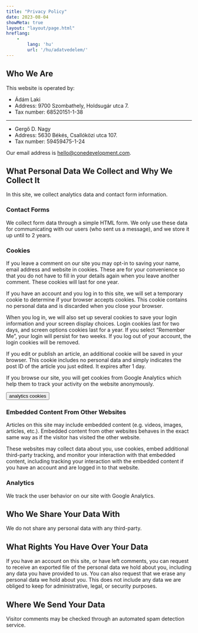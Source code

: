 ```yaml
---
title: "Privacy Policy"
date: 2023-08-04
showMeta: true
layout: "layout/page.html"
hreflang:
    -
        lang: 'hu'
        url: '/hu/adatvedelem/'
---
```


## Who We Are

This website is operated by:

- Ádám Laki
- Address: 9700 Szombathely, Holdsugár utca 7.
- Tax number: 68520151-1-38

---

- Gergő D. Nagy
- Address: 5630 Békés, Csallóközi utca 107.
- Tax number: 59459475-1-24

Our email address is [hello@conedevelopment.com](mailto:hello@conedevelopment.com).

## What Personal Data We Collect and Why We Collect It

In this site, we collect analytics data and contact form information.

### Contact Forms

We collect form data through a simple HTML form. We only use these data for communicating with our users (who sent us a message), and we store it up until to 2 years.

### Cookies

If you leave a comment on our site you may opt-in to saving your name, email address and website in cookies. These are for your convenience so that you do not have to fill in your details again when you leave another comment. These cookies will last for one year.

If you have an account and you log in to this site, we will set a temporary cookie to determine if your browser accepts cookies. This cookie contains no personal data and is discarded when you close your browser.

When you log in, we will also set up several cookies to save your login information and your screen display choices. Login cookies last for two days, and screen options cookies last for a year. If you select “Remember Me”, your login will persist for two weeks. If you log out of your account, the login cookies will be removed.

If you edit or publish an article, an additional cookie will be saved in your browser. This cookie includes no personal data and simply indicates the post ID of the article you just edited. It expires after 1 day.

If you browse our site, you will get cookies from Google Analytics which help them to track your activity on the website anonymously.

<button class="btn btn--primary" data-action="cookie" data-type="analytics" data-on-text="Decline" data-off-text="Accept">analytics cookies</button>

### Embedded Content From Other Websites

Articles on this site may include embedded content (e.g. videos, images, articles, etc.). Embedded content from other websites behaves in the exact same way as if the visitor has visited the other website.

These websites may collect data about you, use cookies, embed additional third-party tracking, and monitor your interaction with that embedded content, including tracking your interaction with the embedded content if you have an account and are logged in to that website.

### Analytics

We track the user behavior on our site with Google Analytics.

## Who We Share Your Data With

We do not share any personal data with any third-party.

## What Rights You Have Over Your Data

If you have an account on this site, or have left comments, you can request to receive an exported file of the personal data we hold about you, including any data you have provided to us. You can also request that we erase any personal data we hold about you. This does not include any data we are obliged to keep for administrative, legal, or security purposes.

## Where We Send Your Data

Visitor comments may be checked through an automated spam detection service.
